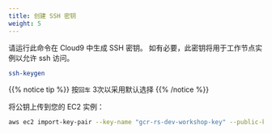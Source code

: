 ```yaml
---
title: 创建 SSH 密钥
weight: 5
---
```


请运行此命令在 Cloud9 中生成 SSH 密钥。 如有必要，此密钥将用于工作节点实例以允许 ssh 访问。 

```sh
ssh-keygen
```

{{% notice tip %}}
按`回车` 3次以采用默认选择 
{{% /notice %}}

将公钥上传到您的 EC2 实例： 

```sh
aws ec2 import-key-pair --key-name "gcr-rs-dev-workshop-key" --public-key-material file://~/.ssh/id_rsa.pub
```